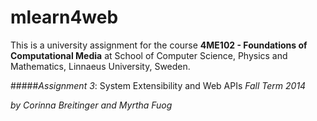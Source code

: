 mlearn4web
==========
 
This is a university assignment for the course **4ME102 - Foundations of Computational Media** at School of Computer Science, Physics and Mathematics, Linnaeus University, Sweden.
 

#####_Assignment 3_: System Extensibility and Web APIs
_Fall Term 2014_

_by Corinna Breitinger and Myrtha Fuog_